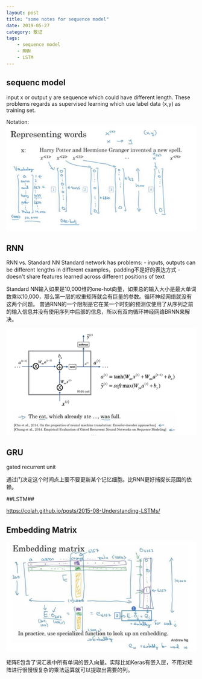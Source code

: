 ```yaml
---
layout: post
title: "some notes for sequence model"
date: 2019-05-27
category: 散记
tags: 
    - sequence model
    - RNN
    - LSTM
---
```


## sequenc model ##
input x or output y are sequence which could have different length. These problems regards as supervised learning which use label data (x,y) as training set.

Notation:
![Notation](\assets\images\postsimage\0531\sequence_model.jpg)

## RNN ##

RNN vs. Standard NN
Standard network has problems:
	- inputs, outputs can be different lengths in different examples，padding不是好的表达方式
	- doesn't share features learned across different positions of text

Standard NN输入如果是10,000维的one-hot向量，如果总的输入大小是最大单词数乘以10,000，那么第一层的权重矩阵就会有巨量的参数。循环神经网络就没有这两个问题。
普通RNN的一个限制是它在某一个时刻的预测仅使用了从序列之前的输入信息并没有使用序列中后部的信息，所以有双向循环神经网络BRNN来解决。

![RNN Unit](\assets\images\postsimage\0531\RNN.png)

## GRU ##

gated recurrent unit

通过门决定这个时间点上要不要更新某个记忆细胞。比RNN更好捕捉长范围的依赖。

##LSTM##

<https://colah.github.io/posts/2015-08-Understanding-LSTMs/>

## Embedding Matrix ##

![embedding matrix](\assets\images\postsimage\0531\embedding_matrix.jpg)

矩阵E包含了词汇表中所有单词的嵌入向量。实际比如Keras有嵌入层，不用对矩阵进行很慢很复杂的乘法运算就可以提取出需要的列。